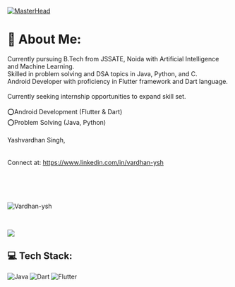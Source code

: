 [![MasterHead]([https://1.bp.blogspot.com/-7A4WynwLsMw/XbBpCXG8fHI/AAAAAAAAMt4/uOa1bpLskYgrwGbllhSu2SDj_Mig8SXJQCLcBGAsYHQ/s1600/2000_600px.gif])](https://rishavchanda.io)
# 💫 About Me:
Currently pursuing B.Tech from JSSATE, Noida with Artificial Intelligence and Machine Learning. <br>Skilled in problem solving and DSA topics in Java, Python, and C. <br>Android Developer with proficiency in Flutter framework and Dart language.<br><br>Currently seeking internship opportunities to expand skill set.<br><br>⭕Android Development (Flutter & Dart)<br>⭕Problem Solving (Java, Python)<br><br>Yashvardhan Singh,<br><br><br>Connect at: https://www.linkedin.com/in/vardhan-ysh<br><br><br>
<br><br>





<p align="left"> <img src="https://komarev.com/ghpvc/?username=Vardhan-ysh&label=Profile%20views&color=0e75b6&style=flat" alt="Vardhan-ysh" /> </p>
<br>

![](https://github-readme-stats.vercel.app/api/top-langs/?username=Vardhan-ysh&theme=gruvbox&hide_border=true&include_all_commits=false&count_private=false&layout=compact)


## 💻 Tech Stack:
![Java](https://img.shields.io/badge/java-%23ED8B00.svg?style=for-the-badge&logo=openjdk&logoColor=white) ![Dart](https://img.shields.io/badge/dart-%230175C2.svg?style=for-the-badge&logo=dart&logoColor=white) ![Flutter](https://img.shields.io/badge/Flutter-%2302569B.svg?style=for-the-badge&logo=Flutter&logoColor=white)
